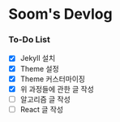 # Soom's Devlog
### To-Do List
- [x] Jekyll 설치
- [x] Theme 설정
- [x] Theme 커스터마이징
- [x] 위 과정들에 관한 글 작성
- [ ] 알고리즘 글 작성
- [ ] React 글 작성
